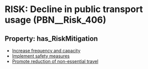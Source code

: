 # RISK: __Decline in public transport usage__ (PBN__Risk_406)

## Property: has_RiskMitigation

* [Increase frequency and capacity](PBN__RiskMitigation_568)
* [Implement safety measures](PBN__RiskMitigation_569)
* [Promote reduction of non-essential travel](PBN__RiskMitigation_570)

